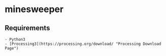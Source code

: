 # minesweeper

## Requirements
    - Python3
    - [Processing3](https://processing.org/download/ "Processing Download Page")